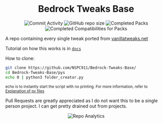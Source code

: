 <div align="center">
	
# Bedrock Tweaks Base

![Commit Activity](https://img.shields.io/github/commit-activity/w/NSPC911/Bedrock-Tweaks-Base?style=for-the-badge&label=Commits&color=purple)
![GitHub repo size](https://img.shields.io/github/repo-size/NSPC911/Bedrock-Tweaks-Base?style=for-the-badge&label=Size&color=pink)
![Completed Packs](https://img.shields.io/badge/Packs-372%2F385-blue?style=for-the-badge&color=green)
![Completed Compatibilities for Packs](https://img.shields.io/badge/Compatibilities-36%2F70-blue?style=for-the-badge&color=red)

</div>
<div align="left">

A repo containing every single tweak ported from <a href="https://vanillatweaks.net/picker/resource-packs">vanillatweaks.net</a>

Tutorial on how this works is in <a href="https://github.com/NSPC911/Bedrock-Tweaks-Base/tree/main/docs"><code>docs</code></a>

How to clone:

```bash
git clone https://github.com/NSPC911/Bedrock-Tweaks-Base/
cd Bedrock-Tweaks-Base/pys
echo 0 | python3 folder_creator.py
```

<sub>echo is to instantly start the script with no printing. For more information, refer to [Explanation of py files](https://github.com/NSPC911/Bedrock-Tweaks-Base/blob/main/docs/Explanation%20of%20py%20files.md)</sub>

Pull Requests are greatly appreciated as I do not want this to be a single person project. I can get pretty drained out from projects.
</div>
<div align=center>

![Repo Analytics](https://repobeats.axiom.co/api/embed/10e365135c3e52c23d522622b87dee249a676978.svg)

</div>